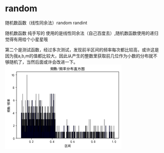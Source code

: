 # random
随机数函数（线性同余法）random randint


随机数函数
纯手写的
使用的是线性同余法（自己百度去）,随机数函数使用的递归
觉得有用给个小星星哦


第二个是测试函数，经过多次测试，发现前半区间的频率每次都比较高，或许这是因为我a,b,m的值都比较大，因此从产生的整数里获取前几位作为小数的分布就不够随机了，当然后面或许会改进一下。
![image](https://github.com/BitArtificial/random/blob/master/1.png/)
